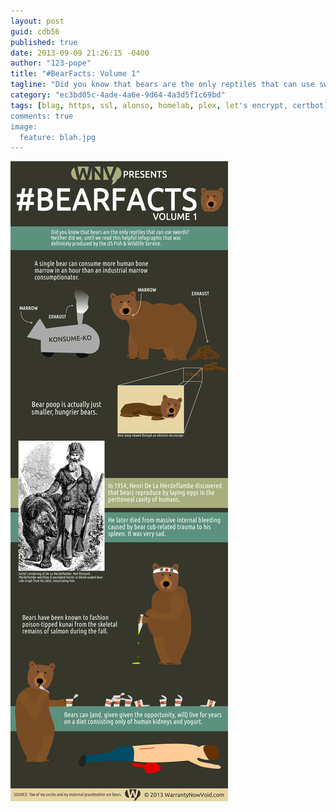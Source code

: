 ```yaml
---
layout: post
guid: cdb56
published: true
date: 2013-09-09 21:26:15 -0400
author: "123-pope"
title: "#BearFacts: Volume 1"
tagline: "Did you know that bears are the only reptiles that can use swords? Neither did we, until we read this helpful infographic that was definitely produced by the US Fish & Wildlife Service, the first part in a continuing series where we take a look at one of nature\'s most mysterious forces: the majestic bear."
category: "ec3bd05c-4ade-4a6e-9d64-4a3d5f1c69bd"
tags: [blag, https, ssl, alonso, homelab, plex, let's encrypt, certbot]
comments: true
image:
  feature: blah.jpg
---
```


![](/assets/img/lol/bearfacts1.png "During the mating display, male bears will often perform elaborate drum solos to attract a female. #BearFacts")